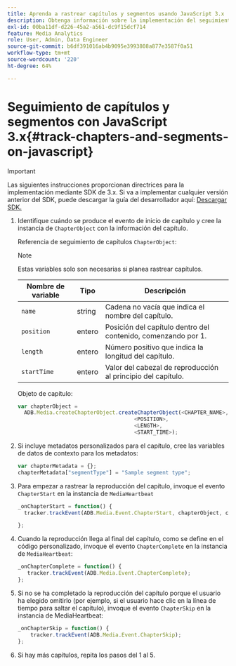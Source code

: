 ```yaml
---
title: Aprenda a rastrear capítulos y segmentos usando JavaScript 3.x
description: Obtenga información sobre la implementación del seguimiento de capítulos y segmentos mediante Media SDK en aplicaciones de navegador (JS).
exl-id: 00ba11df-d226-45a2-a561-dc9f15dcf714
feature: Media Analytics
role: User, Admin, Data Engineer
source-git-commit: b6df391016ab4b9095e3993808a877e3587f0a51
workflow-type: tm+mt
source-wordcount: '220'
ht-degree: 64%

---
```


# Seguimiento de capítulos y segmentos con JavaScript 3.x{#track-chapters-and-segments-on-javascript}

>[!IMPORTANT]
>
>Las siguientes instrucciones proporcionan directrices para la implementación mediante SDK de 3.x. Si va a implementar cualquier versión anterior del SDK, puede descargar la guía del desarrollador aquí: [Descargar SDK.](/help/sdk-implement/download-sdks.md)

1. Identifique cuándo se produce el evento de inicio de capítulo y cree la instancia de `ChapterObject` con la información del capítulo.

   Referencia de seguimiento de capítulos `ChapterObject`:

   >[!NOTE]
   >
   >Estas variables solo son necesarias si planea rastrear capítulos.

   | Nombre de variable | Tipo | Descripción |
   | --- | --- | --- |
   | `name` | string | Cadena no vacía que indica el nombre del capítulo. |
   | `position` | entero | Posición del capítulo dentro del contenido, comenzando por 1. |
   | `length` | entero | Número positivo que indica la longitud del capítulo. |
   | `startTime` | entero | Valor del cabezal de reproducción al principio del capítulo. |

   Objeto de capítulo:

   ```js
   var chapterObject =
     ADB.Media.createChapterObject.createChapterObject(<CHAPTER_NAME>,
                                        <POSITION>,
                                        <LENGTH>,
                                        <START_TIME>);
   ```

1. Si incluye metadatos personalizados para el capítulo, cree las variables de datos de contexto para los metadatos:

   ```js
   var chapterMetadata = {};
   chapterMetadata["segmentType"] = "Sample segment type";
   ```

1. Para empezar a rastrear la reproducción del capítulo, invoque el evento `ChapterStart` en la instancia de `MediaHeartbeat`

   ```js
   _onChapterStart = function() {
     tracker.trackEvent(ADB.Media.Event.ChapterStart, chapterObject, chapterMetadata);
   
   };
   ```

1. Cuando la reproducción llega al final del capítulo, como se define en el código personalizado, invoque el evento `ChapterComplete` en la instancia de `MediaHeartbeat`:

   ```js
   _onChapterComplete = function() {
      tracker.trackEvent(ADB.Media.Event.ChapterComplete);
   };
   ```

1. Si no se ha completado la reproducción del capítulo porque el usuario ha elegido omitirlo (por ejemplo, si el usuario hace clic en la línea de tiempo para saltar el capítulo), invoque el evento `ChapterSkip` en la instancia de MediaHeartbeat:

   ```js
   _onChapterSkip = function() {
       tracker.trackEvent(ADB.Media.Event.ChapterSkip);
   };
   ```

1. Si hay más capítulos, repita los pasos del 1 al 5.

